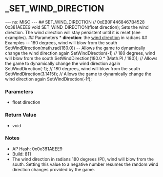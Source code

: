 # _SET_WIND_DIRECTION

--- ns: MISC --- ## SET_WIND_DIRECTION  // 0xEB0F4468467B4528 0x381AEEE9 void SET_WIND_DIRECTION(float direction);  Sets the wind direction. The wind direction will stay persistent until it is reset (see examples).  ## Parameters * **direction**: the [wind direction](https://en.wikipedia.org/wiki/Wind_direction) in radians  ## Examples -- 180 degrees, wind will blow from the south SetWindDirection(math.rad(180.0))  -- Allows the game to dynamically change the wind direction again SetWindDirection(-1)  // 180 degrees, wind will blow from the south SetWindDirection(180.0 * (Math.PI / 180));  // Allows the game to dynamically change the wind direction again SetWindDirection(-1);  // 180 degrees, wind will blow from the south SetWindDirection(3.1415f);  // Allows the game to dynamically change the wind direction again SetWindDirection(-1f);

### Parameters
* float direction

### Return Value
* void

### Notes
* AP Hash: 0x0x381AEEE9
* Build: 811
* The wind direction in radians
180 degrees (PI), wind will blow from the south. Setting this value to a negative number resumes the random wind direction changes provided by the game.

